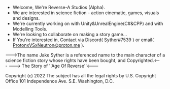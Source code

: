 -  Welcome, We're Reverse-A Studios (Alpha).
-  We are interested in science fiction - action cinematic, games, visuals and designs.
-  We're currently working on with Unity&UnrealEngine(C#&CPP) and with Modelling Tools.
-  We're looking to collaborate on making a story game...
-  If You're interested in, Contact via Discord( Syther#7539 ) or email( ProtonxVSxNeutron@proton.me ).


--->The name Jake Syther is a referenced name to the main character of a science fiction story whose rights have been bought, and Copyrighted.<---
---> The Story of ''Age Of Reverse''<---




Copyright (c) 2022
The subject has all the legal rights
by U.S. Copyright Office
101 Independence Ave. S.E.
Washington, D.C.
